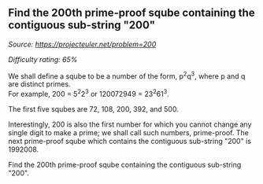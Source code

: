Find the 200th prime-proof sqube containing the contiguous sub-string "200"
---------------------------------------------------------------------------

*Source: https://projecteuler.net/problem=200*


*Difficulty rating: 65%*

We shall define a sqube to be a number of the form, p<sup>2</sup>q<sup>3</sup>, where p
and q are distinct primes.\
 For example, 200 = 5<sup>2</sup>2<sup>3</sup> or 120072949 = 23<sup>2</sup>61<sup>3</sup>.

The first five squbes are 72, 108, 200, 392, and 500.

Interestingly, 200 is also the first number for which you cannot change
any single digit to make a prime; we shall call such numbers,
prime-proof. The next prime-proof sqube which contains the contiguous
sub-string "200" is 1992008.

Find the 200th prime-proof sqube containing the contiguous sub-string
"200".

